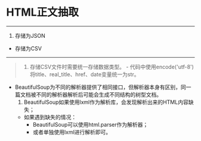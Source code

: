 # HTML正文抽取
---
1. 存储为JSON
- 存储为CSV
---
> 1. 存储CSV文件时需要统一存储数据类型。
    - 代码中使用encode('utf-8')将title、real_title、href、date变量统一为str。
- BeautifulSoup为不同的解析器提供了相同接口，但解析器本身有区别，同一篇文档被不同的解析器解析后可能会生成不同结构的树型文档。
    1. BeautifulSoup如果使用lxml作为解析库，会发现解析出来的HTML内容缺失；
    - 如果遇到缺失的情况：
        - BeautifulSoup可以使用html.parser作为解析器；
        - 或者单独使用lxml进行解析即可。